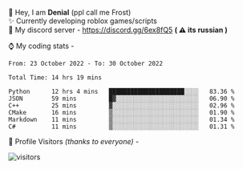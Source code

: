 🤚 Hey, I am **Denial** (ppl call me Frost)  
✨ Currently developing roblox games/scripts  
💎  My discord server - https://discord.gg/6ex8fQ5 **( ⚠ its russian )**  

⌚ My coding stats -

<!--START_SECTION:waka-->

```text
From: 23 October 2022 - To: 30 October 2022

Total Time: 14 hrs 19 mins

Python      12 hrs 4 mins   █████████████████████░░░░   83.36 %
JSON        59 mins         █▓░░░░░░░░░░░░░░░░░░░░░░░   06.90 %
C++         25 mins         ▓░░░░░░░░░░░░░░░░░░░░░░░░   02.96 %
CMake       16 mins         ▒░░░░░░░░░░░░░░░░░░░░░░░░   01.90 %
Markdown    11 mins         ▒░░░░░░░░░░░░░░░░░░░░░░░░   01.34 %
C#          11 mins         ▒░░░░░░░░░░░░░░░░░░░░░░░░   01.31 %
```

<!--END_SECTION:waka-->

🧥 Profile Visitors *(thanks to everyone)* -  
  
![visitors](https://visitor-badge.glitch.me/badge?page_id=FrostX-Official.FrostX-Official)
